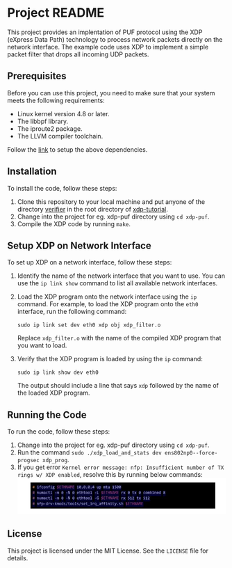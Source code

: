 # Project README

This project provides an implentation of PUF protocol using the XDP (eXpress Data Path) technology to process network packets directly on the network interface. The example code uses XDP to implement a simple packet filter that drops all incoming UDP packets.

## Prerequisites

Before you can use this project, you need to make sure that your system meets the following requirements:

- Linux kernel version 4.8 or later.
- The libbpf library.
- The iproute2 package.
- The LLVM compiler toolchain.

Follow the [link](https://github.com/xdp-project/xdp-tutorial/blob/master/setup_dependencies.org) to setup the above dependencies. 

## Installation

To install the code, follow these steps:

1. Clone this repository to your local machine and put anyone of the directory [verifier](https://github.com/networked-systems-iith/PUFAuth/tree/main/XDP/verifi) in the root directory of [xdp-tutorial](https://github.com/xdp-project/xdp-tutorial/tree/master).
2. Change into the project for eg. xdp-puf directory using `cd xdp-puf`.
3. Compile the XDP code by running `make`.

## Setup XDP on Network Interface

To set up XDP on a network interface, follow these steps:

1. Identify the name of the network interface that you want to use. You can use the `ip link show` command to list all available network interfaces.
2. Load the XDP program onto the network interface using the `ip` command. For example, to load the XDP program onto the `eth0` interface, run the following command:

   ```
   sudo ip link set dev eth0 xdp obj xdp_filter.o
   ```

   Replace `xdp_filter.o` with the name of the compiled XDP program that you want to load.

3. Verify that the XDP program is loaded by using the `ip` command:

   ```
   sudo ip link show dev eth0
   ```

   The output should include a line that says `xdp` followed by the name of the loaded XDP program.

## Running the Code

To run the code, follow these steps:

1. Change into the project for eg. xdp-puf directory using `cd xdp-puf`.
2. Run the command `sudo ./xdp_load_and_stats dev ens802np0--force-progsec xdp_prog`.
3. If you get error `Kernel error message: nfp: Insufficient number of TX rings w/ XDP enabled`, resolve this by running below commands:
    ![alt text](images/MicrosoftTeams-image.png) 


## License

This project is licensed under the MIT License. See the `LICENSE` file for details.
